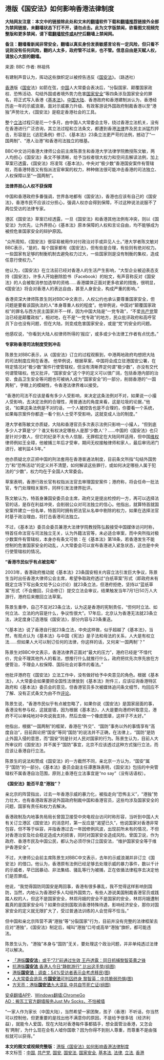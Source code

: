  <h2>港版《国安法》如何影响香港法律制度</h2> <p class="notice"><b>大陆网友注意：本文中的链接除此处和文末的<a href="https://github.com/bannedbook/fanqiang" >翻墙</a>软件下载和<a href="https://github.com/killgcd/justmysocks/blob/master/README.md">翻墙推荐</a>链接外全部为禁网链接，未翻墙状态下打不开，请勿点击。此为文字版禁闻，欲看图文视频完整版和更多禁闻，请下载<a href="https://github.com/bannedbook/fanqiang">翻墙软件或APP</a>后翻墙上禁闻网。</p><p>备注：翻墙看新闻非常安全，翻墙以真实身份发表敏感言论有一定风险，但只看不说则没有任何风险，翻的人太多，政府管不过来，也不管。信息自由是天赋人权，请放心大胆的翻墙。</b></p>  <div class="entry"> <p>来源:&nbsp;BBC                            作者:&nbsp;林祖伟                                                 </p> <p>有建制声音认为，挥动这些旗帜足以被控告违反《<a href="https://www.bannedbook.org/bnews/tag/%e5%9b%bd%e5%ae%89%e6%b3%95/" class="st_tag internal_tag" rel="tag" title="标签 国安法 下的日志">国安法</a>》。（路透社）</p> <p><a href="https://www.bannedbook.org/bnews/tag/%e9%a6%99%e6%b8%af/" class="st_tag internal_tag" rel="tag" title="标签 香港 下的日志">香港</a>版《<a href="https://www.bannedbook.org/bnews/tag/%E5%9B%BD%E5%AE%89/" class="st_tag internal_tag" rel="tag" title="标签 国安 下的日志">国安</a>法》如箭在弦，<span class='wp_keywordlink_affiliate'><a href="https://www.bannedbook.org/" title="中国" target="_blank">中国</a></span>人大常委会表决后，“分裂国家、颠覆国家政权、恐怖活动、勾结外国或者境外势力危害<a href="https://www.bannedbook.org/bnews/tag/%e5%9b%bd%e5%ae%b6%e5%ae%89%e5%85%a8/" class="st_tag internal_tag" rel="tag" title="标签 国家安全 下的日志">国家安全</a>”等四条涉及国家安全的罪名，将正式写入香港《<a href="https://www.bannedbook.org/bnews/tag/%e5%9f%ba%e6%9c%ac%e6%b3%95/" class="st_tag internal_tag" rel="tag" title="标签 基本法 下的日志">基本法</a>》。<a href="https://www.bannedbook.org/bnews/tag/%E4%B8%AD%E5%9B%BD/" class="st_tag internal_tag" rel="tag" title="标签 中国 下的日志">中国</a><span class='wp_keywordlink_affiliate'><a href="https://www.bannedbook.org/" title="大陆" target="_blank">大陆</a></span>、香港政府和香港建制派认为，香港经历逾一年的示威浪潮，面对示威暴力升级、有政客游说外国政府制裁香港以至“港独”声势壮大，《国安法》是稳定香港社会的工具。</p> <p>整个<a href="https://www.bannedbook.org/bnews/tag/%E7%AB%8B%E6%B3%95/" class="st_tag internal_tag" rel="tag" title="标签 立法 下的日志">立法</a>过程只是花一个多月，由中国人大常委会主导，绕过香港立法机关，没有在香港进行广泛咨询，其立法过程和立法条文，都遭到香港<a href="https://www.bannedbook.org/bnews/tag/%e6%b3%95%e5%be%8b/" class="st_tag internal_tag" rel="tag" title="标签 法律 下的日志">法律</a>界及民主派猛烈抨击，形容是比《逃犯条例》修订、《基本法》23条立法更严苛的法例，撼动了“一国两制”、“港人治港”和香港司法独立的根基。</p> <p>BBC中文访问香港大律师公会前主席陈景生和香港大学法律学院教授陈文敏，两人均担心《国安法》条文不够清晰，给予当权者很大权力和空间去解读法例，加上草案已透露，《国安法》将凌驾《基本法》，中央对“极少数”香港国安案件有管辖权，而香港特首又有指派法官审案的权力，种种做法很可能冲击香港的司法独立、人权保障以至“一国两制”。</p> <p><strong>法律界担心人权不获保障</strong></p> <p>中国和香港政府多番强调，世界各地都有《国安法》，香港也应该有自己的《国安法》，香港市民不应该过分担心，强调人权亦会得到保障，不过这种说法说服不了两位受访的法律专家。</p> <p>港区《国安法》草案已经透露，一旦《国安法》和香港其他法例有冲突，则以《国安法》为优先，让外界担心《基本法》原本保障的人权和言论自由，均不能够成为被控危害国家安全的辩护原因。</p> <p>“众所周知，《国安法》很容易被用作对付政治对手或异见人士。”港大学者陈文敏对BBC表示，“是的，每个国家都有《国安法》，但有些是合理，有些则有绝对权力。一些国家有足够的制衡机制去避免权力过大，一些国家则是没有制衡的集权，造成任意行使权力。”</p>  <p>他认为，《国安法》在立法前已经对香港人的生活产生影响，“大型企业被迫表态支持《国安法》，许多人开始删除脸书（Facebook）的帖文，有声音称反对《国安法》的人会被取消参加选举的资格……香港媒体正面对更多收紧的措施，很明显，《国安法》将会对香港人的表达自由，甚至人身安全，构成严重的影响。”</p> <p>香港资深大律师陈景生则对BBC中文表示，人权公约也承认要尊重国家安全，但问题是要看该国执法的人“本身尊重人权的程度”。他举例说，中国对“颠覆国家政权”的罪名与西方民主国家并不一样，因为中国大陆是“一党专政”，“不爱<a href="https://www.bannedbook.org/bnews/tag/%e5%85%b1%e4%ba%a7%e5%85%9a/" class="st_tag internal_tag" rel="tag" title="标签 共产党 下的日志">共产党</a>管治已经是颠覆政权”，相对地，在不是“一党专政”的地方，民众批评政府和高呼官员下台也没有问题，但在大陆，则变成危害国家安全，或是“党”的安全的问题。</p> <p>他感叹说，“你看到大陆人权律师所得的‘报应’，或多或少令法律工作者有点忧虑。”</p> <p><strong>专家称香港司法制度受到冲击</strong></p> <p>陈景生对BBC表示，从《国安法》订立的过程观察到，中港两地政府均想把大陆的司法制度应用在香港。 他举例说，根据草案，中国将会成立驻港国安公署，在特定情况对“极少数”案件行使管辖权，但没有清晰界定何谓“极少数”，亦没有交代何谓管辖权。他又批评，“国家安全”这个字的定义可以很广阔，包括香港内部的治安、食品卫生安全等问题也可被纳入成为“国家安全”的一部分，削弱香港的“一国两制”，字眼上的模糊性，令香港法律界难以接受。</p> <p>“香港的司法不应该是看有多少人受影响，来决定这条法例对不对，如果说一小撮人受影响，去决定法例的合理性，用普通法的角度来看，这是垃圾的论据，”他说，“如果这条法例是不对的话，一个人被控告也是不合理的，你要看一个系统，如果每宗案件你都逐一看个别人士受不受影响，这就变成人治的制度。”</p> <p>港大学者陈敏文亦质疑，大陆和香港官员多次表示法例只影响一小撮人，“但到底多少人才算是‘少’？谁又有权决定哪些人是那‘少数人’？……中国的《国安法》也只是针对少数人，但它的纪录不太令人信服，无罪假定在大陆同样适用，但中国<span class='wp_keywordlink_affiliate'><a href="https://www.bannedbook.org/bnews/weiquan/" title="维权" target="_blank">维权</a></span>律师例如王全璋，他被捕三年后才受审，期间无权接触律师和家人，最后审讯闭门进行，被判监4.5年。”</p> <p>他亦质疑北京正把中国的刑法套用在香港普通法制度，目前条文所指“勾结外国势力”和“恐怖活动”的定义并不清楚，如何解读这些罪行，或如何决定哪些人属于犯法的“少数”，权力均在于全国人大常委会。</p> <p>草案表明，香港行政长官有权指派法官去审理国安案件；港府称，将会任命一批法官，专门处理相关案件，同样引发法律界批评。</p>  <p>陈文敏认为，特首身兼国安委员会主席，政府又是提出检控的一方，再可以选择法官的话，是存在利益冲突，会削弱公众对司法独立的信心。他指出，就算特首就国安案件建立一份名单，特首同时拥有把法官从名单中剔除的权力，如果在选择法官时基于政治理由，将打击香港司法独立。</p> <p>不过，《基本法》委员会委员兼港大法律学院教授陈弘毅接受中国媒体访问时称，特首任命法官与司法独立无关，认为外籍法官等，未必适合审案，而中央所指对极少数案件有管辖权，本身亦有条文可依：在《基本法》第18条，若香港发生不能控制的危害国家安全的动乱，人大常委会可以宣布香港进入紧急状态，这也是中央行使管辖权的情况。</p> <p><strong>“香港市民似乎有点被忽略”</strong></p> <p>2003年，香港政府推动就《基本法》23条国安相关内容立法引发巨大争议，陈景生当时出任香港大律师公会主席，希望争取政府透过“白纸草案”形式（即政府未有既定立场下写出条文给予公众讨论）就23条立法，但港府拒绝，坚持以“蓝纸草案”形式（不会撤回，只会修订）提交立法会审议，结果触发当年7月1日50万人大游行，港府后来撤回立法草案。</p> <p>陈景生重申，自己不反对23条立法，认为这是香港的宪制责任，“但何时立法、如何立法、立法的内容是什么，争议性很大”。17年后，北京认为香港无法就23条立法，决定度身订造港版《国安法》，部分内容与23条重迭。</p> <p>“《基本法》说了香港自行就23条立法，中央这样做，似乎超越了《基本法》，当然，有观点认为《基本法》与中国《宪法》是子法和母法的关系，人大是有权立法……但如果人大可以制订任何的法律，你这样的话，又何来‘一国两制’？”</p> <p>陈景生对BBC中文表示，香港法律界正面对“最大的压力”，港府已经是“不惜代价，完全不理其他外人的看法，想推行什么就推行什么，政府把优先次序先放在方便管治，不理会人权保障、国际社会对事件的看法。”</p> <p>他批评港府在《国安法》立法工作中，没有做好给予中央意见的角色。根据《基本法》，人大常委会如果要把全国性法律放到《基本法》附件三，应该征询香港特区政府和《基本法》委员会的意见，但香港官员多次被媒体追问条文细节，均回应不了解、没有正式条文为由不作<span class='wp_keywordlink_affiliate'><a href="https://www.bannedbook.org/bnews/comments/" title="新闻评论" target="_blank">评论</a></span>。</p> <p>陈景生说，“香港市民似乎有点被忽略了，如果你说《国安法》是国家层面的事，香港没有参与权，这就是错，因为根据《基本法》，人大是要向港府听取意见，港府不可以单纯地对中央说我支持，然后去做一个橡皮图章，这样子不太好。”</p>  <p>他指出，根据“一国两制”的框架，香港在“外交”、“国防”事务以外的事情享有“高度自治”，目前舆论把“国安”等同“国防”的说法并不正确，在法律上，“国防”是防止外国入侵的意思，而“国安”则是针对人民对国家的行为。陈景生认为，目前人大所审议的《国安法》并不属于“国防”事宜，北京不应该透过这种方式强行立法，而应该让香港自行立法。</p> <p>陈景生的说法和赞成《国安法》的一方截然不同，亲北京一方认为，“国安”属于“国防”的一部分。《基本法》委员会副主任谭惠珠表明，《国安法》包括的中央管辖权不属香港自治范围，原则上香港在立法事宜是“no say”（没有话语权）。</p> <p><strong>《国安法》能否平息“港独”？</strong></p> <p>亲北京的阵营指出，过去一年香港示威的暴力化，被指走向“恐怖主义”，“港独”势力壮大，也有香港政客游说外国政府制裁中国和香港官员，这些均涉及国家安全的问题，国家有责任和权力去解决。</p> <p>香港政制及内地事务局局长曾国卫接受中央电视台访问时称形容，当听到中国人大有关订立港区《国安法》的消息时，第一反应是“渴望已久”，他说国家对香港非常包容，但不等于纵容，并指香港过去一年因修例风波，出现前所未有的情况，不但对香港治安及社会稳定造成大的损害，同时对国家安全造成风险。曾国卫说，作为政府、香港市民及中国公民，都认为必须尽快订立国安法，“维护国家安全等于维护香港安全”。</p> <p>不过，大律师公会前主席陈景生对BBC中文表示，去年的示威浪潮并非订立《国安法》的借口。他认为，香港原有法例已经足够去处理示威的暴力事件，数以千计的示威者，早已因暴动、非法集结、骚乱等行为被捕，正在依循法律程序去决定他们是否罪成。</p> <p>他说，“我觉得国防同国安是两回事，香港有很多暴乱，我不觉得这样影响到国防，当然，内地认为香港好多人勾结外国势力，有些人游说美国制裁香港官员或践踏人权的人，但这不是国家安全，林郑月娥的安全不是国家的安全，林郑月娥遭制裁真的是国家安全吗？如果你说别国取消香港特殊待遇，影响经济安全，那你对国家安全的定义就无限扩大了，受过普通法训练的人会觉得不恰当。”</p> <p>但中国和亲北京阵营不满“港独”等“分裂国家”行为，目前并没有完整的法律框架去应对“港独”，《国安法》制定后，喊叫“港独”口号或高举“港独”旗帜，都可能违法。</p> <p>陈景生认为，“港独”本身与“国防”无关，要处理这个政治问题，并非单纯透过法律可以解决。</p>  <ul class='op-related-articles' title='相关阅读'> <li><a href='https://www.bannedbook.org/bnews/comments/20200629/1352412.html' target='_blank'>「港版<b>国安法</b>」或于“7.1”前通过生效 王丹透露：同日抓捕黎智英黄之锋</a></li> <li><a href='https://www.bannedbook.org/bnews/cnnews/hknews/20200629/1352402.html' target='_blank'>抗港版<b>国安法</b> 香港人今日“静默游行” 比出这手势(组图)</a></li> <li><a href='https://www.bannedbook.org/bnews/cnnews/hknews/20200629/1352401.html' target='_blank'>港版<b>国安法</b>｜调查：54%受访者表示会考虑移民(图)</a></li> <li><a href='https://www.bannedbook.org/bnews/cbnews/20200629/1352345.html' target='_blank'>人大常委会诡异 传<b>国安法</b>可判囚终身 黎智英：中共脆弱恐惧(图)</a></li> <li><a href='https://www.bannedbook.org/bnews/comments/20200629/1352317.html' target='_blank'>方天亮：港版<b>国安法</b>九大混乱 中共自签死亡证(组图)</a></li> </ul> <div class="texttj"> <a href="https://github.com/bannedbook/fanqiang/wiki/%E7%A6%81%E9%97%BB%E7%BD%91%E5%AE%89%E5%8D%93%E7%BF%BB%E5%A2%99%E6%96%B0%E9%97%BBAPP" target="_blank">安卓翻墙APP</a>、<a href="https://github.com/bannedbook/fanqiang/wiki/Chrome%E4%B8%80%E9%94%AE%E7%BF%BB%E5%A2%99%E5%8C%85" target="_blank">Windows翻墙:ChromeGo</a><br/> <a href="https://github.com/killgcd/justmysocks/blob/master/README.md" target="_blank">AD：搬瓦工官方翻墙服务Just My Socks，不怕被墙</a> </div><p>“一家人作为家长（中国大陆），当然希望一家团聚，孩子（香港）不听话，你当然可以控制他，但更重要的是找出他不满意你的原因，不是给予很多钱（经济利益），就能令人爱国，现在大陆对香港每件事都插手，想全面管治香港，又怎会有‘两制’，为什么现在会有人嘘你国歌？因为你得不到别人尊重，而尊重不是由强权就可以获得。”</p><a name='sharetosocial'></a>         <div><b>本文的图文或视频完整版</b>：<a href='https://www.bannedbook.org/bnews/cbnews/20200629/1352414.html'>港版《国安法》如何影响香港法律制度</a></div>  </div><!--END ENTRY--> <div class="postfooter"> <div>本文标签：<a href="https://www.bannedbook.org/bnews/tag/%E4%B8%AD%E5%9B%BD/" rel="tag">中国</a>, <a href="https://www.bannedbook.org/bnews/tag/%e5%85%b1%e4%ba%a7%e5%85%9a/" rel="tag">共产党</a>, <a href="https://www.bannedbook.org/bnews/tag/%E5%9B%BD%E5%AE%89/" rel="tag">国安</a>, <a href="https://www.bannedbook.org/bnews/tag/%e5%9b%bd%e5%ae%89%e6%b3%95/" rel="tag">国安法</a>, <a href="https://www.bannedbook.org/bnews/tag/%e5%9b%bd%e5%ae%b6%e5%ae%89%e5%85%a8/" rel="tag">国家安全</a>, <a href="https://www.bannedbook.org/bnews/tag/%e5%9f%ba%e6%9c%ac%e6%b3%95/" rel="tag">基本法</a>, <a href="https://www.bannedbook.org/bnews/tag/%e6%b3%95%e5%be%8b/" rel="tag">法律</a>, <a href="https://www.bannedbook.org/bnews/tag/%E7%AB%8B%E6%B3%95/" rel="tag">立法</a>, <a href="https://www.bannedbook.org/bnews/tag/%e9%a6%99%e6%b8%af/" rel="tag">香港</a></div>  </div><!--END POSTFOOTER--> 